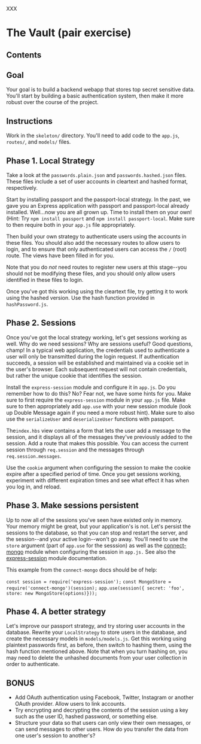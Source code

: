 XXX

# The Vault (pair exercise)

## Contents

## Goal

Your goal is to build a backend webapp that stores top secret sensitive data.
You'll start by building a basic authentication system, then make it more robust
over the course of the project.


## Instructions

Work in the `skeleton/` directory. You'll need to add code to the `app.js`,
`routes/`, and `models/` files.


## Phase 1. Local Strategy

Take a look at the `passwords.plain.json` and `passwords.hashed.json` files.
These files include a set of user accounts in cleartext and hashed format,
respectively.

Start by installing passport and the passport-local strategy. In the past, we gave
you an Express application with passport and passport-local already installed.
Well...now you are all grown up. Time to install them on your own!
(Hint: Try `npm install passport` and `npm install passport-local`. Make sure to then
require both in your `app.js` file appropriately. 

Then build your own strategy to authenticate users using the accounts in these files. You should
also add the necessary routes to allow users to login, and to ensure that only
authenticated users can access the `/` (root) route. The views have been filled
in for you.

Note that you do *not* need routes to register new users at this stage--you
should not be modifying these files, and you should only allow users identified
in these files to login.

Once you've got this working using the cleartext file, try getting it to work
using the hashed version. Use the hash function provided in `hashPassword.js`.


## Phase 2. Sessions

Once you've got the local strategy working, let's get sessions working as well.
Why do we need sessions? Why are sessions useful? Good questions, champ! 
In a typical web application, the credentials used to authenticate a user
will only be transmitted during the login request. If authentication succeeds,
a session will be established and maintained via a cookie set in the user's browser.
Each subsequent request will not contain credentials, but rather the unique 
cookie that identifies the session.

Install the `express-session` module and configure it in `app.js`. Do you remember
how to do this? No? Fear not, we have some hints for you. Make sure to first require
the `express-session` module in your `app.js` file. Make sure to then appropriately
add `app.use` with your new session module (look up Double Message again if you 
need a more robust hint). Make sure to also use the `serializeUser` and `deserializeUser`
functions with passport. 

The`index.hbs` view contains a form that lets the user add a message to the
session, and it displays all of the messages they've previously added to the
session. Add a route that makes this possible. You can access the current
session through `req.session` and the messages through `req.session.messages`.

Use the `cookie` argument when configuring the session to make the cookie expire
after a specified period of time. Once you get sessions working, experiment with
different expiration times and see what effect it has when you log in, and
reload.


## Phase 3. Make sessions persistent

Up to now all of the sessions you've seen have existed only in memory. Your memory
might be great, but your application's is not. Let's persist the sessions to the 
database, so that you can stop and restart the server, and the session--and your 
active login--won't go away. You'll need to use the `store` argument (part of `app.use` for
the sesssion) as well as the [connect-mongo](https://github.com/kcbanner/connect-mongo) 
module when configuring the session in `app.js.` See also the
[express-session](https://github.com/expressjs/session) module documentation.

This example from the `connect-mongo` docs should be of help:

`const session = require('express-session');`
`const MongoStore = require('connect-mongo')(session);`
`app.use(session({ secret: 'foo', store: new MongoStore(options)}));`


## Phase 4. A better strategy

Let's improve our passport strategy, and try storing user accounts in the
database. Rewrite your `LocalStrategy` to store users in the database, and
create the necessary models in `models/models.js`. Get this working using
plaintext passwords first, as before, then switch to hashing them, using the
hash function mentioned above. Note that when you turn hashing on, you may need
to delete the unhashed documents from your user collection in order to
authenticate.


## BONUS

- Add OAuth authentication using Facebook, Twitter, Instagram or another OAuth
  provider. Allow users to link accounts.
- Try encrypting and decrypting the contents of the session using a key such as
  the user ID, hashed password, or something else.
- Structure your data so that users can only view their own messages, or can
  send messages to other users. How do you transfer the data from one user's
  session to another's?
